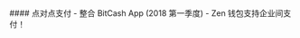 <div class="feature-item" markdown="1">
#### 点对点支付
- 整合 BitCash App (2018 第一季度)
- Zen 钱包支持企业间支付！
</div>
